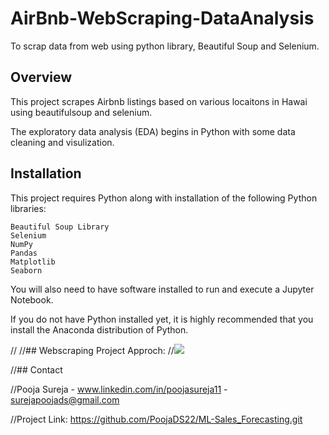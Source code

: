 # AirBnb-WebScraping-DataAnalysis
To scrap data from web using python library, Beautiful Soup and Selenium.

## Overview

This project scrapes Airbnb listings based on various locaitons in Hawai using beautifulsoup and selenium.

The exploratory data analysis (EDA) begins in Python with some data cleaning and visulization.

## Installation
This project requires Python along with installation of the following Python libraries:

    Beautiful Soup Library
    Selenium
    NumPy
    Pandas
    Matplotlib
    Seaborn

You will also need to have software installed to run and execute a Jupyter Notebook.

If you do not have Python installed yet, it is highly recommended that you install the Anaconda distribution of Python.

//
//## Webscraping Project Approch:
//<img src = "WebScrapping_Airbnb_2.png">

//## Contact

//Pooja Sureja - www.linkedin.com/in/poojasureja11 - surejapoojads@gmail.com

//Project Link: https://github.com/PoojaDS22/ML-Sales_Forecasting.git
